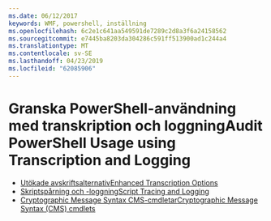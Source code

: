 ```yaml
---
ms.date: 06/12/2017
keywords: WMF, powershell, inställning
ms.openlocfilehash: 6c2e1c641aa549591de7289c2d8a3f6a24158562
ms.sourcegitcommit: e7445ba8203da304286c591ff513900ad1c244a4
ms.translationtype: MT
ms.contentlocale: sv-SE
ms.lasthandoff: 04/23/2019
ms.locfileid: "62085906"
---
```

# <a name="audit-powershell-usage-using-transcription-and-logging"></a><span data-ttu-id="7717c-102">Granska PowerShell-användning med transkription och loggning</span><span class="sxs-lookup"><span data-stu-id="7717c-102">Audit PowerShell Usage using Transcription and Logging</span></span>

- [<span data-ttu-id="7717c-103">Utökade avskriftsalternativ</span><span class="sxs-lookup"><span data-stu-id="7717c-103">Enhanced Transcription Options</span></span>](audit_transcript.md)
- [<span data-ttu-id="7717c-104">Skriptspårning och -loggning</span><span class="sxs-lookup"><span data-stu-id="7717c-104">Script Tracing and Logging</span></span>](audit_script.md)
- [<span data-ttu-id="7717c-105">Cryptographic Message Syntax CMS-cmdletar</span><span class="sxs-lookup"><span data-stu-id="7717c-105">Cryptographic Message Syntax (CMS) cmdlets</span></span>](audit_cms.md)
